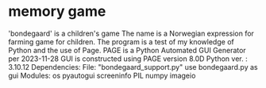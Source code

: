 # memory game
'bondegaard' is a children's game
The name is a Norwegian expression for farming game for children.
The program is a test of my knowledge of Python and the use of Page.
PAGE is a Python Automated GUI Generator
per 2023-11-28
GUI is constructed using PAGE version 8.0D
Python ver. : 3.10.12
Dependencies:
File: "bondegaard_support.py" use bondegaard.py as gui
Modules:
os
pyautogui
screeninfo
PIL
numpy
imageio
